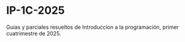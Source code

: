 # IP-1C-2025
Guias y parciales resueltos de Introduccion a la programación, primer cuatrimestre de 2025.
